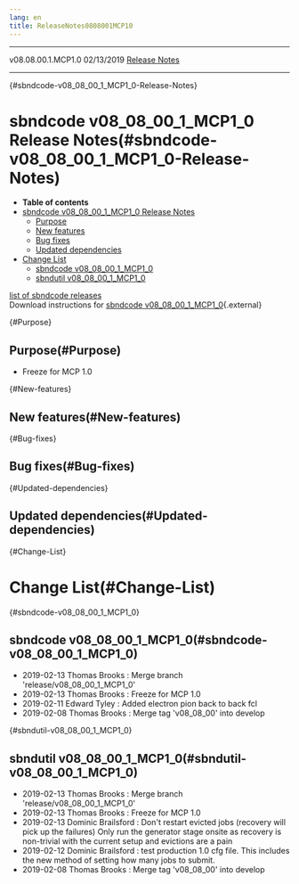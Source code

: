 ```yaml
---
lang: en
title: ReleaseNotes0808001MCP10
---
```


  -------------------- ------------ -- -- ------------------------------------------------------------
  v08.08.00.1.MCP1.0   02/13/2019         [Release Notes](ReleaseNotes0808001MCP10.html)
  -------------------- ------------ -- -- ------------------------------------------------------------

{#sbndcode-v08_08_00_1_MCP1_0-Release-Notes}

sbndcode v08\_08\_00\_1\_MCP1\_0 Release Notes(#sbndcode-v08_08_00_1_MCP1_0-Release-Notes)
===========================================================================================================

-   **Table of contents**
-   [sbndcode v08\_08\_00\_1\_MCP1\_0 Release
    Notes](#sbndcode-v08_08_00_1_MCP1_0-Release-Notes)
    -   [Purpose](#Purpose)
    -   [New features](#New-features)
    -   [Bug fixes](#Bug-fixes)
    -   [Updated dependencies](#Updated-dependencies)
-   [Change List](#Change-List)
    -   [sbndcode v08\_08\_00\_1\_MCP1\_0](#sbndcode-v08_08_00_1_MCP1_0)
    -   [sbndutil v08\_08\_00\_1\_MCP1\_0](#sbndutil-v08_08_00_1_MCP1_0)

[list of sbndcode
releases](List_of_SBND_code_releases.html)\
Download instructions for [sbndcode
v08\_08\_00\_1\_MCP1\_0](http://scisoft.fnal.gov/scisoft/bundles/sbnd/v08_08_00_1_MCP1_0/sbndcode-v08_08_00_1_MCP1_0.html){.external}

{#Purpose}

Purpose(#Purpose)
----------------------------------

-   Freeze for MCP 1.0

{#New-features}

New features(#New-features)
--------------------------------------------

{#Bug-fixes}

Bug fixes(#Bug-fixes)
--------------------------------------

{#Updated-dependencies}

Updated dependencies(#Updated-dependencies)
------------------------------------------------------------

{#Change-List}

Change List(#Change-List)
==========================================

{#sbndcode-v08_08_00_1_MCP1_0}

sbndcode v08\_08\_00\_1\_MCP1\_0(#sbndcode-v08_08_00_1_MCP1_0)
-------------------------------------------------------------------------------

-   2019-02-13 Thomas Brooks : Merge branch
    \'release/v08\_08\_00\_1\_MCP1\_0\'
-   2019-02-13 Thomas Brooks : Freeze for MCP 1.0
-   2019-02-11 Edward Tyley : Added electron pion back to back fcl
-   2019-02-08 Thomas Brooks : Merge tag \'v08\_08\_00\' into develop

{#sbndutil-v08_08_00_1_MCP1_0}

sbndutil v08\_08\_00\_1\_MCP1\_0(#sbndutil-v08_08_00_1_MCP1_0)
-------------------------------------------------------------------------------

-   2019-02-13 Thomas Brooks : Merge branch
    \'release/v08\_08\_00\_1\_MCP1\_0\'
-   2019-02-13 Thomas Brooks : Freeze for MCP 1.0
-   2019-02-13 Dominic Brailsford : Don\'t restart evicted jobs
    (recovery will pick up the failures) Only run the generator stage
    onsite as recovery is non-trivial with the current setup and
    evictions are a pain
-   2019-02-12 Dominic Brailsford : test production 1.0 cfg file. This
    includes the new method of setting how many jobs to submit.
-   2019-02-08 Thomas Brooks : Merge tag \'v08\_08\_00\' into develop
